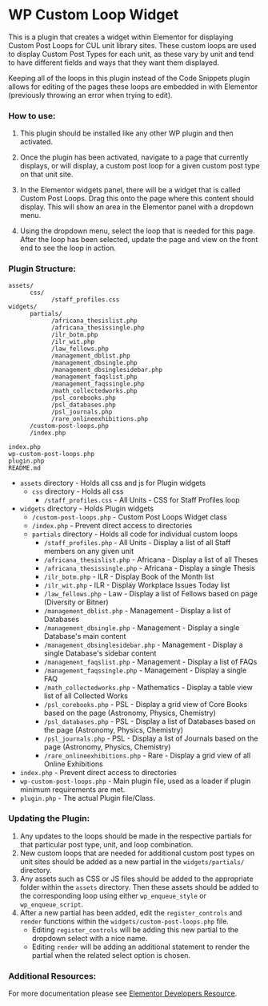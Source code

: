 # WP Custom Loop Widget

This is a plugin that creates a widget within Elementor for displaying Custom Post Loops for CUL unit library sites. These custom loops are used to display Custom Post Types for each unit, as these vary by unit and tend to have different fields and ways that they want them displayed.

Keeping all of the loops in this plugin instead of the Code Snippets plugin allows for editing of the pages these loops are embedded in with Elementor (previously throwing an error when trying to edit). 


### How to use: 

1. This plugin should be installed like any other WP plugin and then activated.

2. Once the plugin has been activated, navigate to a page that currently displays, or will display, a custom post loop for a given custom post type on that unit site.

3. In the Elementor widgets panel, there will be a widget that is called Custom Post Loops. Drag this onto the page where this content should display. This will show an area in the Elementor panel with a dropdown menu.

4. Using the dropdown menu, select the loop that is needed for this page. After the loop has been selected, update the page and view on the front end to see the loop in action.


### Plugin Structure: 
```
assets/
      css/
            /staff_profiles.css
widgets/
      partials/
            /africana_thesislist.php
            /africana_thesissingle.php
            /ilr_botm.php
            /ilr_wit.php
            /law_fellows.php
            /management_dblist.php
            /management_dbsingle.php
            /management_dbsinglesidebar.php
            /management_faqslist.php
            /management_faqssingle.php
            /math_collectedworks.php
            /psl_corebooks.php
            /psl_databases.php
            /psl_journals.php
            /rare_onlineexhibitions.php
      /custom-post-loops.php
      /index.php
      
index.php
wp-custom-post-loops.php
plugin.php
README.md
```

* `assets` directory - Holds all css and js for Plugin widgets
  * `css` directory - Holds all css
      * `/staff_profiles.css` - All Units - CSS for Staff Profiles loop
* `widgets` directory - Holds Plugin widgets
  * `/custom-post-loops.php` - Custom Post Loops Widget class
  * `/index.php` - Prevent direct access to directories
  * `partials` directory - Holds all code for individual custom loops
      * `/staff_profiles.php` - All Units - Display a list of all Staff members on any given unit
      * `/africana_thesislist.php` - Africana - Display a list of all Theses
      * `/africana_thesissingle.php` - Africana - Display a single Thesis
      * `/ilr_botm.php` - ILR - Display Book of the Month list
      * `/ilr_wit.php` - ILR - Display Workplace Issues Today list
      * `/law_fellows.php` - Law - Display a list of Fellows based on page (Diversity or Bitner)
      * `/management_dblist.php` - Management - Display a list of Databases
      * `/management_dbsingle.php` - Management - Display a single Database's main content
      * `/management_dbsinglesidebar.php` - Management - Display a single Database's sidebar content
      * `/management_faqslist.php` - Management - Display a list of FAQs
      * `/management_faqssingle.php` - Management - Display a single FAQ
      * `/math_collectedworks.php` - Mathematics - Display a table view list of all Collected Works
      * `/psl_corebooks.php` - PSL - Display a grid view of Core Books based on the page (Astronomy, Physics, Chemistry)
      * `/psl_databases.php` - PSL - Display a list of Databases based on the page (Astronomy, Physics, Chemistry)
      * `/psl_journals.php` - PSL - Display a list of Journals based on the page (Astronomy, Physics, Chemistry)
      * `/rare_onlineexhibitions.php` - Rare - Display a grid view of all Online Exhibitions
* `index.php`	- Prevent direct access to directories
* `wp-custom-post-loops.php`	- Main plugin file, used as a loader if plugin minimum requirements are met.
* `plugin.php` - The actual Plugin file/Class.


### Updating the Plugin: 

1. Any updates to the loops should be made in the respective partials for that particular post type, unit, and loop combination.
2. New custom loops that are needed for additional custom post types on unit sites should be added as a new partial in the `widgets/partials/` directory.
3. Any assets such as CSS or JS files should be added to the appropriate folder within the `assets` directory. Then these assets should be added to the corresponding loop using either `wp_enqueue_style` or `wp_enqueue_script`.
4. After a new partial has been added, edit the `register_controls` and `render` functions within the `widgets/custom-post-loops.php` file.
      * Editing `register_controls` will be adding this new partial to the dropdown select with a nice name.
      * Editing `render` will be adding an additional statement to render the partial when the related select option is chosen.


### Additional Resources:

For more documentation please see [Elementor Developers Resource](https://developers.elementor.com/creating-an-extension-for-elementor/).
